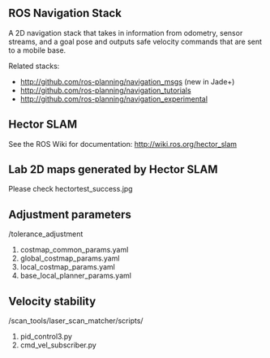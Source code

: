 ## ROS Navigation Stack

A 2D navigation stack that takes in information from odometry, sensor
streams, and a goal pose and outputs safe velocity commands that are sent
to a mobile base.

Related stacks:
 * http://github.com/ros-planning/navigation_msgs (new in Jade+)
 * http://github.com/ros-planning/navigation_tutorials
 * http://github.com/ros-planning/navigation_experimental


## Hector SLAM 
See the ROS Wiki for documentation: http://wiki.ros.org/hector_slam

## Lab 2D maps generated by Hector SLAM
Please check hectortest_success.jpg
## Adjustment parameters
/tolerance_adjustment
1. costmap_common_params.yaml
2. global_costmap_params.yaml
3. local_costmap_params.yaml
4. base_local_planner_params.yaml
## Velocity stability
/scan_tools/laser_scan_matcher/scripts/
1. pid_control3.py
2. cmd_vel_subscriber.py
